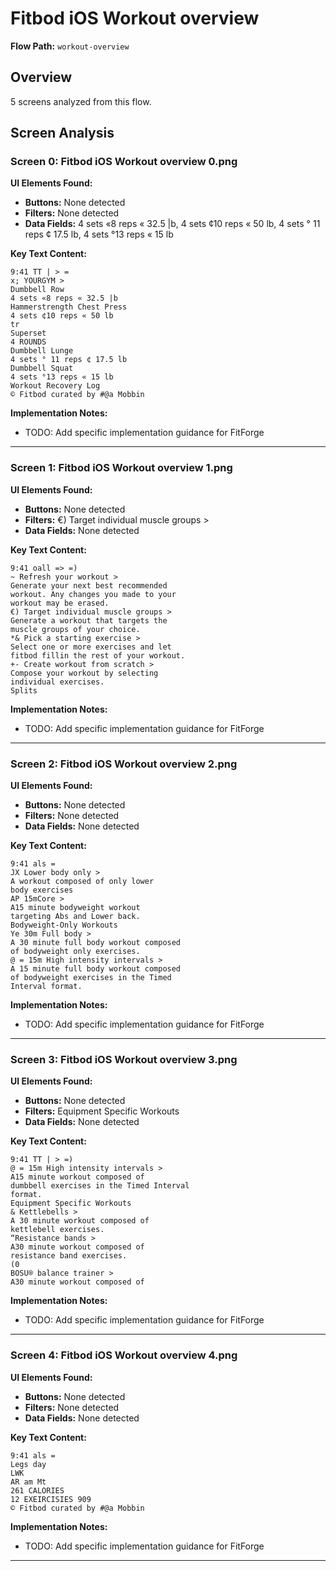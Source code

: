 # Fitbod iOS Workout overview

**Flow Path:** `workout-overview`

## Overview
5 screens analyzed from this flow.

## Screen Analysis

### Screen 0: Fitbod iOS Workout overview 0.png

**UI Elements Found:**
- **Buttons:** None detected
- **Filters:** None detected  
- **Data Fields:** 4 sets «8 reps « 32.5 |b, 4 sets ¢10 reps « 50 lb, 4 sets ° 11 reps ¢ 17.5 lb, 4 sets °13 reps « 15 lb

**Key Text Content:**
```
9:41 TT | > =
x; YOURGYM >
Dumbbell Row
4 sets «8 reps « 32.5 |b
Hammerstrength Chest Press
4 sets ¢10 reps « 50 lb
tr
Superset
4 ROUNDS
Dumbbell Lunge
4 sets ° 11 reps ¢ 17.5 lb
Dumbbell Squat
4 sets °13 reps « 15 lb
Workout Recovery Log
© Fitbod curated by #@a Mobbin
```

**Implementation Notes:**
- TODO: Add specific implementation guidance for FitForge

---

### Screen 1: Fitbod iOS Workout overview 1.png

**UI Elements Found:**
- **Buttons:** None detected
- **Filters:** €) Target individual muscle groups >  
- **Data Fields:** None detected

**Key Text Content:**
```
9:41 oall => =)
~ Refresh your workout >
Generate your next best recommended
workout. Any changes you made to your
workout may be erased.
€) Target individual muscle groups >
Generate a workout that targets the
muscle groups of your choice.
*& Pick a starting exercise >
Select one or more exercises and let
fitbod fillin the rest of your workout.
+- Create workout from scratch >
Compose your workout by selecting
individual exercises.
Splits
```

**Implementation Notes:**
- TODO: Add specific implementation guidance for FitForge

---

### Screen 2: Fitbod iOS Workout overview 2.png

**UI Elements Found:**
- **Buttons:** None detected
- **Filters:** None detected  
- **Data Fields:** None detected

**Key Text Content:**
```
9:41 als =
JX Lower body only >
A workout composed of only lower
body exercises
AP 15mCore >
A15 minute bodyweight workout
targeting Abs and Lower back.
Bodyweight-Only Workouts
Ye 30m Full body >
A 30 minute full body workout composed
of bodyweight only exercises.
@ = 15m High intensity intervals >
A 15 minute full body workout composed
of bodyweight exercises in the Timed
Interval format.
```

**Implementation Notes:**
- TODO: Add specific implementation guidance for FitForge

---

### Screen 3: Fitbod iOS Workout overview 3.png

**UI Elements Found:**
- **Buttons:** None detected
- **Filters:** Equipment Specific Workouts  
- **Data Fields:** None detected

**Key Text Content:**
```
9:41 TT | > =)
@ = 15m High intensity intervals >
A15 minute workout composed of
dumbbell exercises in the Timed Interval
format.
Equipment Specific Workouts
& Kettlebells >
A 30 minute workout composed of
kettlebell exercises.
“Resistance bands >
A30 minute workout composed of
resistance band exercises.
(0
BOSU® balance trainer >
A30 minute workout composed of
```

**Implementation Notes:**
- TODO: Add specific implementation guidance for FitForge

---

### Screen 4: Fitbod iOS Workout overview 4.png

**UI Elements Found:**
- **Buttons:** None detected
- **Filters:** None detected  
- **Data Fields:** None detected

**Key Text Content:**
```
9:41 als =
Legs day
LWK
AR am Mt
261 CALORIES
12 EXEIRCISIES 909
© Fitbod curated by #@a Mobbin
```

**Implementation Notes:**
- TODO: Add specific implementation guidance for FitForge

---

